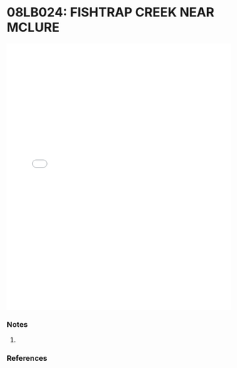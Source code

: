 # 08LB024: FISHTRAP CREEK NEAR MCLURE

<iframe src="/_static/stations/08LB024_fdc.html" width="100%" height="600" frameborder="0"></iframe>

### Notes
1. 

### References

